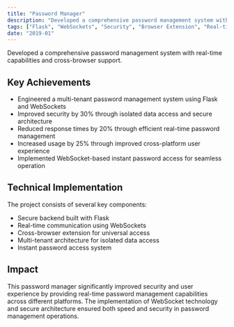 ```yaml
---
title: "Password Manager"
description: "Developed a comprehensive password management system with real-time capabilities and cross-browser support."
tags: ["Flask", "WebSockets", "Security", "Browser Extension", "Real-time"]
date: "2019-01"
---
```


Developed a comprehensive password management system with real-time capabilities and cross-browser support.

## Key Achievements

- Engineered a multi-tenant password management system using Flask and WebSockets
- Improved security by 30% through isolated data access and secure architecture
- Reduced response times by 20% through efficient real-time password management
- Increased usage by 25% through improved cross-platform user experience
- Implemented WebSocket-based instant password access for seamless operation

## Technical Implementation

The project consists of several key components:

- Secure backend built with Flask
- Real-time communication using WebSockets
- Cross-browser extension for universal access
- Multi-tenant architecture for isolated data access
- Instant password access system

## Impact

This password manager significantly improved security and user experience by providing real-time password management capabilities across different platforms. The implementation of WebSocket technology and secure architecture ensured both speed and security in password management operations.
